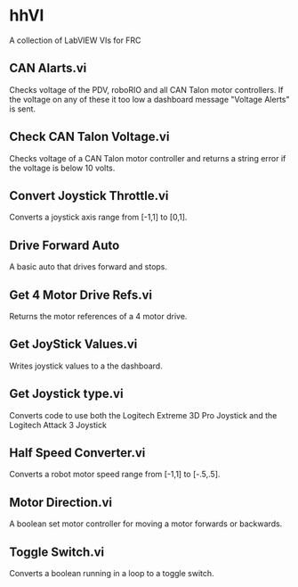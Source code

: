 # hhVI
A collection of LabVIEW VIs for FRC

## CAN Alarts.vi
Checks voltage of the PDV, roboRIO and all CAN Talon motor controllers. If the voltage on any of these it too low a dashboard message "Voltage Alerts" is sent.
## Check CAN Talon Voltage.vi
Checks voltage of a CAN Talon motor controller and returns a string error if the voltage is below 10 volts.
## Convert Joystick Throttle.vi
Converts a joystick axis range from [-1,1] to [0,1].
## Drive Forward Auto
A basic auto that drives forward and stops.
## Get 4 Motor Drive Refs.vi
Returns the motor references of a 4 motor drive.
## Get JoyStick Values.vi
Writes joystick values to a the dashboard.
## Get Joystick type.vi
Converts code to use both the Logitech Extreme 3D Pro Joystick and the Logitech Attack 3 Joystick
## Half Speed Converter.vi
Converts a robot motor speed range from [-1,1] to [-.5,.5].
## Motor Direction.vi
A boolean set motor controller for moving a motor forwards or backwards.
## Toggle Switch.vi
Converts a boolean running in a loop to a toggle switch.
